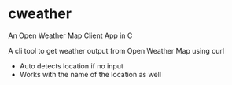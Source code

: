 # cweather
An Open Weather Map Client App in C

A cli tool to get weather output from Open Weather Map using curl

- Auto detects location if no input
- Works with the name of the location as well
